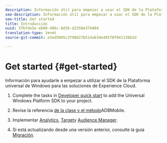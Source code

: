 ```yaml
---
description: Información útil para empezar a usar el SDK de la Plataforma universal de Windows para las soluciones de Experience Cloud.
seo-description: Información útil para empezar a usar el SDK de la Plataforma universal de Windows para las soluciones de Experience Cloud.
seo-title: Get started
title: Introducción
uuid: 5fbfde5e-eb08-496c-8d3b-d2350e374404
translation-type: tm+mt
source-git-commit: e5ed5005c3f98d27b514a634e485f0f941138b2d

---
```



# Get started {#get-started}

Información para ayudarle a empezar a utilizar el SDK de la Plataforma universal de Windows para las soluciones de Experience Cloud.

1. Complete the tasks in [Developer quick start](/help/universal-windows/c-getting-started/dev-qs.md) to add the Universal Windows Platform SDK to your project.

1. Revise la referencia [de la clase y el método](/help/universal-windows/c-configuration/methods.md)ADBMobile.

1. Implementar [Analytics](/help/universal-windows/analytics/analytics-methods.md), [Target](/help/universal-windows/target/target-methods.md)y [Audience Manager](/help/universal-windows/audiencemgmt/audience-manager-methods.md).

1. Si está actualizando desde una versión anterior, consulte la guía [Migración](/help/universal-windows/migration-v3.md).
